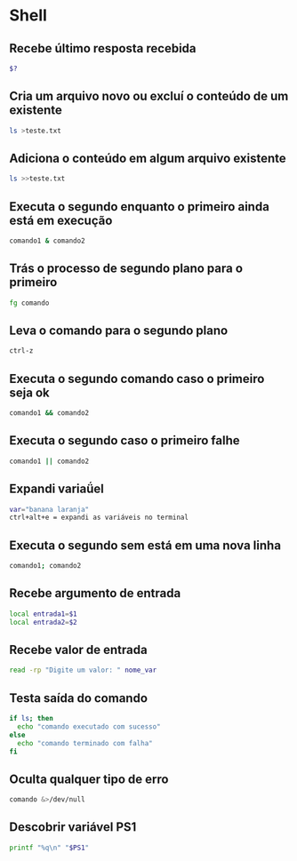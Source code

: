 # Shell

## Recebe último resposta recebida
```sh
$?
```

## Cria um arquivo novo ou excluí o conteúdo de um existente
```sh
ls >teste.txt
```

## Adiciona o conteúdo em algum arquivo existente
```sh
ls >>teste.txt
```

## Executa o segundo enquanto o primeiro ainda está em execução
```sh
comando1 & comando2
```

## Trás o processo de segundo plano para o primeiro
```sh
fg comando
```

## Leva o comando para o segundo plano
```sh
ctrl-z
```

## Executa o segundo comando caso o primeiro seja ok
```sh
comando1 && comando2
```

## Executa o segundo caso o primeiro falhe
```sh
comando1 || comando2
```

## Expandi variaǘel
```sh
var="banana laranja"
ctrl+alt+e = expandi as variáveis no terminal
```

## Executa o segundo sem está em uma nova linha
```sh
comando1; comando2
```

## Recebe argumento de entrada
```sh
local entrada1=$1
local entrada2=$2
```

## Recebe valor de entrada
```sh
read -rp "Digite um valor: " nome_var
```

## Testa saída do comando
```sh
if ls; then
  echo "comando executado com sucesso"
else
  echo "comando terminado com falha"
fi
```

## Oculta qualquer tipo de erro
```sh
comando &>/dev/null
```

## Descobrir variável PS1
```sh
printf "%q\n" "$PS1"
```
